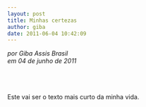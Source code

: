 ```yaml
---
layout: post
title: Minhas certezas
author: giba
date: 2011-06-04 10:42:09
---
```

*por Giba Assis Brasil*\
*em 04 de junho de 2011*

\
\
\
Este vai ser o texto mais curto da minha vida.